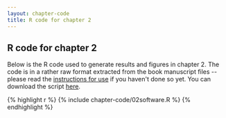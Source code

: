 ```yaml
---
layout: chapter-code
title: R code for chapter 2
---
```


## R code for chapter 2
Below is the R code used to generate results and figures in chapter 2.
The code is in a rather raw format extracted from the book manuscript files -- please read the [instructions for use](instructions.html) if you haven't done so yet.
You can download the script <a href='https://raw.githubusercontent.com/spatstat/book/gh-pages/_includes/chapter-code/02software.R' target=_blank>here</a>.

{% highlight r %}
{% include chapter-code/02software.R %}
{% endhighlight %}

